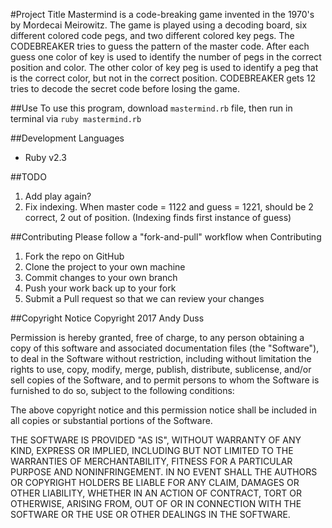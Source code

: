 #Project Title
Mastermind is a code-breaking game invented in the 1970's by Mordecai Meirowitz.  The game is played using a decoding board, six different colored code pegs, and two different colored key pegs.  The CODEBREAKER tries to guess the pattern of the master code. After each guess one color of key is used to identify the number of pegs in the correct position and color. The other color of key peg is used to identify a peg that is the correct color, but not in the correct position. CODEBREAKER gets 12 tries to decode the secret code before losing the game.

##Use
To use this program, download `mastermind.rb` file, then run in terminal via `ruby mastermind.rb`

##Development Languages
* Ruby v2.3

##TODO
1. Add play again?
2. Fix indexing. When master code = 1122 and guess = 1221, should be 2 correct, 2 out of position.  (Indexing finds first instance of guess)

##Contributing
Please follow a "fork-and-pull" workflow when Contributing

1. Fork the repo on GitHub
2. Clone the project to your own machine
3. Commit changes to your own branch
4. Push your work back up to your fork
5. Submit a Pull request so that we can review your changes

##Copyright Notice
Copyright 2017 Andy Duss

Permission is hereby granted, free of charge, to any person obtaining a copy of this software and associated documentation files (the "Software"), to deal in the Software without restriction, including without limitation the rights to use, copy, modify, merge, publish, distribute, sublicense, and/or sell copies of the Software, and to permit persons to whom the Software is furnished to do so, subject to the following conditions:

The above copyright notice and this permission notice shall be included in all copies or substantial portions of the Software.

THE SOFTWARE IS PROVIDED "AS IS", WITHOUT WARRANTY OF ANY KIND, EXPRESS OR IMPLIED, INCLUDING BUT NOT LIMITED TO THE WARRANTIES OF MERCHANTABILITY, FITNESS FOR A PARTICULAR PURPOSE AND NONINFRINGEMENT. IN NO EVENT SHALL THE AUTHORS OR COPYRIGHT HOLDERS BE LIABLE FOR ANY CLAIM, DAMAGES OR OTHER LIABILITY, WHETHER IN AN ACTION OF CONTRACT, TORT OR OTHERWISE, ARISING FROM, OUT OF OR IN CONNECTION WITH THE SOFTWARE OR THE USE OR OTHER DEALINGS IN THE SOFTWARE.